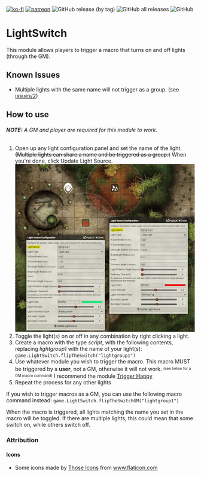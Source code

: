
[![ko-fi](https://img.shields.io/badge/-buy%20me%20a%20coffee-%23FF5E5B?style=plastic)](https://ko-fi.com/slate) [![patreon](https://img.shields.io/badge/-support%20me%20on%20patreon-%235C5C5C?style=plastic)](https://patreon.com/slatesfoundrystuff) ![GitHub release (by tag)](https://img.shields.io/github/downloads/zarmstrong/fvtt-lightswitch/LightSwitch-1.1.3/total?style=plastic) ![GitHub all releases](https://img.shields.io/github/downloads/zarmstrong/fvtt-lightswitch/total?style=plastic) ![GitHub](https://img.shields.io/github/license/zarmstrong/fvtt-lightswitch?style=plastic)

# LightSwitch
This module allows players to trigger a macro that turns on and off lights (through the GM).

## Known Issues

 - Multiple lights with the same name will not trigger as a group.  (see [issues/2](https://github.com/zarmstrong/fvtt-lightswitch/issues/2))

## How to use
###### **NOTE:**  A GM and player are required for this module to work.

 1. Open up any light configuration panel and set the name of the light. ~~(Multiple lights can share a name and be triggered as a group.)~~ When you're done, click Update Light Source.
![Screenshot 1](image/screen1.webp)
 2. Toggle the light(s) on or off in any combination by right clicking a light.
 3. Create a macro with the type *script*, with the following contents, replacing *lightgroup1* with the name of your light(s): `game.LightSwitch.flipTheSwitch("lightgroup1")` 
 4. Use whatever module you wish to trigger the macro. This macro MUST be triggered by a **user**, not a GM, otherwise it will not work. <sup><sub>(see below for a GM macro command)</sub></sup>  I recommend the module [Trigger Happy](https://foundryvtt.com/packages/trigger-happy/)
 5. Repeat the process for any other lights


If you wish to trigger macros as a GM, you can use the following macro command instead: `game.LightSwitch.flipTheSwitchGM("lightgroup1")`

When the macro is triggered, all lights matching the name you set in the macro will be toggled. If there are multiple lights, this could mean that some switch on, while others switch off.

### Attribution
#### Icons
* Some icons made by <a href="https://www.flaticon.com/authors/those-icons" title="Those Icons">Those Icons</a> from <a href="https://www.flaticon.com/" title="Flaticon">www.flaticon.com</a>
